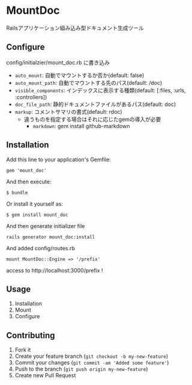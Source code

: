 # MountDoc

Railsアプリケーション組み込み型ドキュメント生成ツール

## Configure

config/initialzier/mount_doc.rb に書き込み

- `auto_mount`: 自動でマウントするか否か(default: false)
- `auto_mount_path`: 自動でマウントする先のパス(default: /doc)
- `visible_components`: インデックスに表示する種類(default: [:files, :urls, :controllers])
- `doc_file_path`: 静的ドキュメントファイルがあるパス(default: doc)
- `markup`: コメントサマリの書式(default: rdoc)
  - 違うものを指定する場合はそれに応じたgemの導入が必要
    - `markdown`: gem install github-markdown

## Installation

Add this line to your application's Gemfile:

    gem 'mount_doc'

And then execute:

    $ bundle

Or install it yourself as:

    $ gem install mount_doc

And then generate initializer file

    rails generator mount_doc:install

And added config/routes.rb

    mount MountDoc::Engine => '/prefix'

access to http://localhost:3000/prefix !


## Usage

1. Installation
2. Mount
3. Configure

## Contributing

1. Fork it
2. Create your feature branch (`git checkout -b my-new-feature`)
3. Commit your changes (`git commit -am 'Added some feature'`)
4. Push to the branch (`git push origin my-new-feature`)
5. Create new Pull Request
